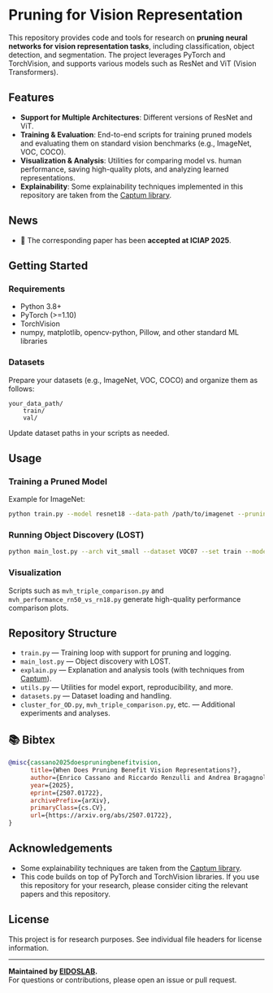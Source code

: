 # Pruning for Vision Representation

This repository provides code and tools for research on **pruning neural networks for vision representation tasks**, including classification, object detection, and segmentation. The project leverages PyTorch and TorchVision, and supports various models such as ResNet and ViT (Vision Transformers).

## Features

- **Support for Multiple Architectures**: Different versions of ResNet and ViT.
- **Training & Evaluation**: End-to-end scripts for training pruned models and evaluating them on standard vision benchmarks (e.g., ImageNet, VOC, COCO).
- **Visualization & Analysis**: Utilities for comparing model vs. human performance, saving high-quality plots, and analyzing learned representations.
- **Explainability**: Some explainability techniques implemented in this repository are taken from the [Captum library](https://captum.ai/).

## News

- 📄 The corresponding paper has been **accepted at ICIAP 2025**.

## Getting Started

### Requirements

- Python 3.8+
- PyTorch (>=1.10)
- TorchVision
- numpy, matplotlib, opencv-python, Pillow, and other standard ML libraries

### Datasets

Prepare your datasets (e.g., ImageNet, VOC, COCO) and organize them as follows:

```
your_data_path/
    train/
    val/
```
Update dataset paths in your scripts as needed.

## Usage

### Training a Pruned Model

Example for ImageNet:

```bash
python train.py --model resnet18 --data-path /path/to/imagenet --pruning-method snip --target-sparsity 0.5 --epochs 90 --output-dir ./results
```

### Running Object Discovery (LOST)

```bash
python main_lost.py --arch vit_small --dataset VOC07 --set train --models-dir /path/to/models --data-path /path/to/data
```

### Visualization

Scripts such as `mvh_triple_comparison.py` and `mvh_performance_rn50_vs_rn18.py` generate high-quality performance comparison plots.

## Repository Structure

- `train.py` — Training loop with support for pruning and logging.
- `main_lost.py` — Object discovery with LOST.
- `explain.py` — Explanation and analysis tools (with techniques from [Captum](https://captum.ai/)).
- `utils.py` — Utilities for model export, reproducibility, and more.
- `datasets.py` — Dataset loading and handling.
- `cluster_for_OD.py`, `mvh_triple_comparison.py`, etc. — Additional experiments and analyses.

## 📚 Bibtex
```bibtex
@misc{cassano2025doespruningbenefitvision,
      title={When Does Pruning Benefit Vision Representations?}, 
      author={Enrico Cassano and Riccardo Renzulli and Andrea Bragagnolo and Marco Grangetto},
      year={2025},
      eprint={2507.01722},
      archivePrefix={arXiv},
      primaryClass={cs.CV},
      url={https://arxiv.org/abs/2507.01722}, 
}
```

## Acknowledgements

- Some explainability techniques are taken from the [Captum library](https://captum.ai/).
- This code builds on top of PyTorch and TorchVision libraries. If you use this repository for your research, please consider citing the relevant papers and this repository.

## License

This project is for research purposes. See individual file headers for license information.

---

**Maintained by [EIDOSLAB](https://eidos.di.unito.it/).**  
For questions or contributions, please open an issue or pull request.
